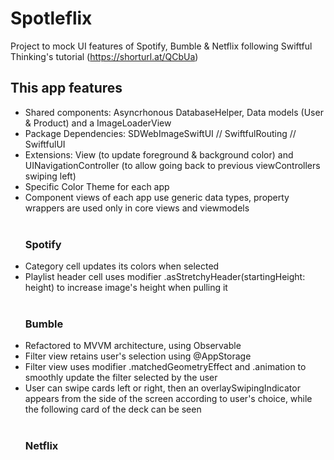 # Spotleflix
Project to mock UI features of Spotify, Bumble & Netflix following Swiftful Thinking's tutorial (https://shorturl.at/QCbUa)

## This app features 
<ul>
<li>Shared components: Asyncrhonous DatabaseHelper, Data models (User & Product) and a ImageLoaderView</li>
<li>Package Dependencies: SDWebImageSwiftUI // SwiftfulRouting // SwiftfulUI</li>
<li>Extensions: View (to update foreground & background color) and UINavigationController (to allow going back to previous viewControllers swiping left)</li>
<li>Specific Color Theme for each app </li>
<li>Component views of each app use generic data types, property wrappers are used only in core views and viewmodels</li>
<br/>
  
### Spotify
<li>Category cell updates its colors when selected</li>
<li>Playlist header cell uses modifier .asStretchyHeader(startingHeight: height) to increase image's height when pulling it</li>
<br/>
  
### Bumble
<li>Refactored to MVVM architecture, using Observable</li>
<li>Filter view retains user's selection using @AppStorage</li>
<li>Filter view uses modifier .matchedGeometryEffect and .animation to smoothly update the filter selected by the user</li>
<li>User can swipe cards left or right, then an overlaySwipingIndicator appears from the side of the screen according to user's choice, while the following card of the deck can be seen</li>
<br/>
  
### Netflix

